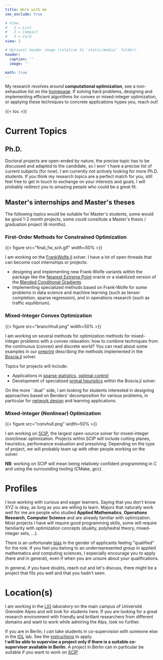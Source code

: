 ```yaml
---
title: Work with me
cms_exclude: true

# View.
#   1 = List
#   2 = Compact
#   3 = Card
view: 2

# Optional header image (relative to `static/media/` folder).
header:
  caption: ''
  image: ''

math: true
---
```



My research revolves around **computational optimization**, see a non-exhaustive list on the [homepage](/#about).
If solving hard problems, designing and implementing efficient algorithms for convex or mixed-integer optimization, or applying these techniques to concrete applications hypes you, reach out!

{{< toc >}}

# Current Topics

## Ph.D.

Doctoral projects are open-ended by nature, the precise topic has to be discussed and adapted to the candidate, so I won' t have a precise list of current subjects (for now).
I am currently not actively looking for more Ph.D. students. If you think my research topics are a perfect match for you, still feel free to get in touch to exchange on your interests and goals, I will probably redirect you to amazing people who could be a great fit.

## Master's internships and Master's theses

The following topics would be suitable for Master's students, some would be good 1-2 month projects, some could constitute a Master's thesis / graduation project (6 months).

### First-Order Methods for Constrained Optimization

<!-- ![](final_fw_sch.gif) -->

{{< figure src="final_fw_sch.gif" width=50% >}}

I am working on the [FrankWolfe.jl](https://github.com/ZIB-IOL/FrankWolfe.jl) solver. I have a lot of open threads that can become cool internships or projects:

- designing and implementing new Frank-Wolfe variants within the package like the [Nearest Extreme Point](https://proceedings.mlr.press/v134/garber21a.html) oracle or a stabilized version of the [Blended Conditional Gradients](https://arxiv.org/abs/1805.07311)
- implementing specialized methods based on Frank-Wolfe for some problems in data science and machine learning (such as tensor completion, sparse regression), and in operations research (such as traffic equilibrium).

### Mixed-Integer Convex Optimization

{{< figure src="branchhull.png" width=50% >}}

I am working on several methods for optimization methods for mixed-integer problems with a convex relaxation: how to combine techniques from the continuous (convex) and discrete world?
You can read about some examples in our [preprint](https://arxiv.org/abs/2208.11010) describing the methods implemented in the [Boscia.jl](https://github.com/ZIB-IOL/Boscia.jl) solver.

Topics for projects will include:
- Applications in [sparse statistics](https://optimization-online.org/wp-content/uploads/2022/10/manuscript-1.pdf), [optimal control](https://arxiv.org/abs/2005.14346)
- Development of specialized [primal heuristics](https://link.springer.com/article/10.1007/s10898-017-0600-3) within the Boscia.jl solver.

On the more ``dual'' side, I am looking for students interested in designing approaches based on Benders' decomposition for various problems, in particular for [network design](https://arxiv.org/abs/2402.00166) and learning applications.

### Mixed-Integer (Nonlinear) Optimization

{{< figure src="convhull.png" width=50% >}}

I am working on [SCIP](https://scipopt.org), the largest open-source solver for mixed-integer (non)linear optimization.
Projects within SCIP will include cutting planes, heuristics, performance evaluation and presolving.
Depending on the type of project, we will probably team up with other people working on the solver.

**NB**: working on SCIP will mean being relatively confident programming in C and using the surrounding tooling (CMake, gcc).

# Profiles

I love working with curious and eager learners. Saying that you don't know XYZ is okay, as long as you are willing to learn.
Majors that naturally work well for me are people who studied **Applied Mathematics**, **Operations Research**, **Computer Science** and are already familiar with optimization.
Most projects I have will require good programming skills, some will require familiarity with optimization concepts (duality, polyhedral theory, mixed-integer sets, ...).

There is an unfortunate [bias](https://www.theatlantic.com/magazine/archive/2014/05/the-confidence-gap/359815/) in the gender of applicants feeling "qualified" for the role.
If you feel you belong to an underrepresented group in applied mathematics and computing sciences, I especially encourage you to apply (here and in general), even if when you are unsure about your qualifications.

In general, if you have doubts, reach out and let's discuss, there might be a project that fits you well and that you hadn't seen.

# Location(s)

I am working in the [LIG](https://www.liglab.fr/en) laboratory on the main campus of Université Grenoble Alpes and will look for students here.
If you are looking for a great research environment with friendly and brillant researchers from different domains and want to work while admiring the Alps, look no further.  

If you are in Berlin, I *can* take students in co-supervision with someone else in the [IOL](https://iol.zib.de) lab.
See the [instructions](https://iol.zib.de/openings/) to apply.  
**I will be able to supervise a project only if there is a suitable co-supervisor available in Berlin.**
A project in Berlin can in particular be suitable if you want to work on [SCIP](https://scipopt.org).
